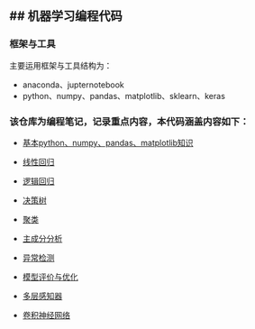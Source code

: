## ## 机器学习编程代码

### 框架与工具

主要运用框架与工具结构为：

- anaconda、jupternotebook
- python、numpy、pandas、matplotlib、sklearn、keras

### 该仓库为编程笔记，记录重点内容，本代码涵盖内容如下：

- <a href="https://github.com/samuelzhoudev/machinelearningNotebook/blob/master/basic_coding.ipynb">基本python、numpy、pandas、matplotlib知识</a>

- <a href="https://github.com/samuelzhoudev/machinelearningNotebook/tree/master/linear_regression">线性回归</a>

- <a href="https://github.com/samuelzhoudev/machinelearningNotebook/tree/master/logic_regression">逻辑回归</a>

- <a href="https://github.com/samuelzhoudev/machinelearningNotebook/tree/master/decision_tree">决策树</a>

- <a href="https://github.com/samuelzhoudev/machinelearningNotebook/tree/master/clustering">聚类</a>

- <a href="https://github.com/samuelzhoudev/machinelearningNotebook/tree/master/pca">主成分分析</a>

- <a href="https://github.com/samuelzhoudev/machinelearningNotebook/tree/master/anomaly%20detection">异常检测</a>

- <a href="https://github.com/samuelzhoudev/machinelearningNotebook/tree/master/model%20evaluation%20and%20optimization">模型评价与优化</a>

- <a href="https://github.com/samuelzhoudev/machinelearningNotebook/tree/master/MLP">多层感知器</a>

- <a href="https://github.com/samuelzhoudev/machinelearningNotebook/tree/master/cnn">卷积神经网络</a>

  

